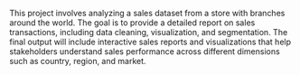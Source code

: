 This project involves analyzing a sales dataset from a store with branches around the world. The goal is to provide a detailed report on sales transactions, including data cleaning, visualization, and segmentation. The final output will include interactive sales reports and visualizations that help stakeholders understand sales performance across different dimensions such as country, region, and market.

